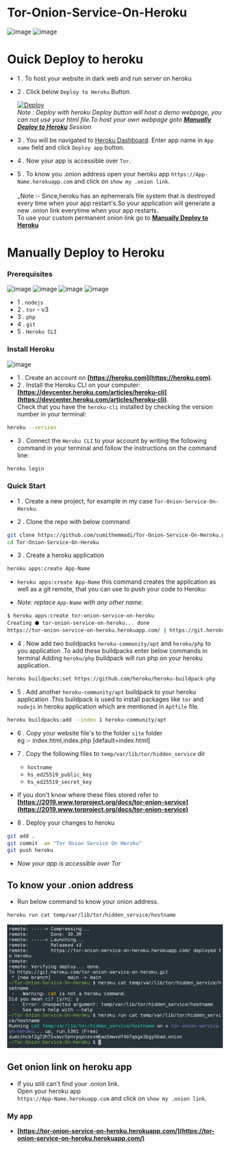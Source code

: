 # Tor-Onion-Service-On-Heroku
![image](https://img.shields.io/badge/Heroku-430098?style=for-the-badge&logo=heroku&logoColor=white) ![image](https://img.shields.io/badge/Tor-7D4698?style=for-the-badge&logo=Tor-Browser&logoColor=white)
<!--
![IMG_20210822_194228.jpg](IMG_20210822_194228.jpg)
-->


# Ouick Deploy to heroku
- 1 . To host your website in dark web and run server on heroku
- 2 . Click below `Deploy to Heroku` Button.

    [![Deploy](https://www.herokucdn.com/deploy/button.svg)](https://heroku.com/deploy?template=https://github.com/sumithemmadi/Tor-Onion-Service-On-Heroku)
    </br> _Note : Deploy with  heroku Deploy  button will host a demo webpage, you  can not use your html file.To host your own webpage goto  <b>[Manually Deploy to Heroku](https://github.com/sumithemmadi/Tor-Onion-Service-On-Heroku/blob/main/README.md#manually-deploy-to-heroku)
</b> Session_
- 3 . You will be navigated to [Heroku Dashboard](https://dashboard.heroku.com). Enter app name in `App name` field and click `Deploy app` button.
- 4 . Now your app is accessible over `Tor`.
- 5 . To  know you .onion address open your heroku app `https://App-Name.herokuapp.com` and click on `show my .onion link`.</br></br>
      _Note :- Since,heroku has an ephemerals file system that is destroyed every time when your app restart's.So your application will generate a new .onion link everytime when your app restarts.</br>To use your custom permanent onion link go to <b>[Manually Deploy to Heroku](https://github.com/sumithemmadi/Tor-Onion-Service-On-Heroku/blob/main/README.md#manually-deploy-to-heroku)</b>

# Manually Deploy to Heroku

### Prerequisites

![image](https://img.shields.io/badge/Node.js-339933?style=for-the-badge&logo=nodedotjs&logoColor=white) ![image](https://img.shields.io/badge/PHP-777BB4?style=for-the-badge&logo=php&logoColor=white) ![image](https://img.shields.io/badge/git-000000?style=for-the-badge&logo=git&logoColor=white) ![image](https://img.shields.io/badge/Tor-7D4698?style=for-the-badge&logo=Tor-Browser&logoColor=white) 
- 1 . `nodejs`
- 2 . `tor` - v3
- 3 . `php`
- 4 . `git`
- 5 . `Heroku CLI`

### Install Heroku
![image](https://img.shields.io/badge/Heroku-430098?style=for-the-badge&logo=heroku&logoColor=white)

- 1 . Create an account on  **[https://heroku.com](https://heroku.com)**.
- 2 . Install the Heroku CLI on your computer: <br/>**[https://devcenter.heroku.com/articles/heroku-cli](https://devcenter.heroku.com/articles/heroku-cli)**. 
<br/>Check that you have the `heroku-cli` installed by checking the version number in your terminal:
```bash
heroku --version
```
- 3 . Connect the `Heroku CLI` to your account by writing the following command in your terminal and follow the instructions on the command line:
```bash
heroku login
```


### Quick Start

- 1 . Create a new project, for example in my case  `Tor-Onion-Service-On-Heroku`.

- 2 . Clone the repo with below command
```bash
git clone https://github.com/sumithemmadi/Tor-Onion-Service-On-Heroku.git
cd Tor-Onion-Service-On-Heroku
```
- 3 . Create a heroku application
```bash
heroku apps:create App-Name
```
-  `heroku apps:create App-Name` this command creates the application as well as a git remote, that you can use to push your code to Heroku:
 
-  _Note: replace `App-Name` with  any other name._
```bash
$ heroku apps:create tor-onion-service-on-heroku
Creating ⬢ tor-onion-service-on-heroku... done
https://tor-onion-service-on-heroku.herokuapp.com/ | https://git.heroku.com/tor-onion-service-on-heroku.git
```
- 4 . Now add two buildpacks `heroku-community/apt` and `heroku/php` to you application .To add these buildpacks enter  below commands in terminal
      Adding `heroku/php` buildpack will run php on your heroku application.

```bash
heroku buildpacks:set https://github.com/heroku/heroku-buildpack-php
```
- 5 . Add another `heroku-community/apt` buildpack to your  heroku application .This buildpack is used to install packages like  `tor` and `nodejs` in heroku application which are mentioned in  `Aptfile` file.

```bash
heroku buildpacks:add --index 1 heroku-community/apt
```

- 6 . Copy your website file's to the folder `site` folder </br>
      eg :- index.html,index.php [default=index.html]

- 7 . Copy the following files to `temp/var/lib/tor/hidden_service` dir</br> 

   - `hostname`
   - `hs_ed25519_public_key`
   - `hs_ed25519_secret_key`

- If you don't know where these files stored refer to **[https://2019.www.torproject.org/docs/tor-onion-service](https://2019.www.torproject.org/docs/tor-onion-service)**
  

- 8 . Deploy your changes to heroku
```bash
git add .
git commit -am "Tor Onion Service On Heroku"
git push heroku
```

- _Now your app is accessible over Tor_
## To know your .onion address
- Run below command to know your onion address.
```bash
heroku run cat temp/var/lib/tor/hidden_service/hostname
```
![Image](output.jpg)
## Get onion link on heroku app
-  If you still can't find your .onion link. </br> Open your heroku app </br>`https://App-Name.herokuapp.com` and click on `show my .onion link`.
<!-- ![alt text](output.jpg) -->

### My app

-  **[https://tor-onion-service-on-heroku.herokuapp.com/](https://tor-onion-service-on-heroku.herokuapp.com/)**
